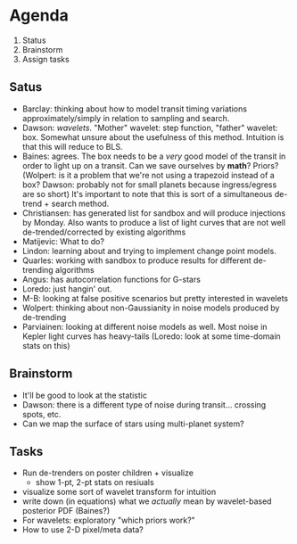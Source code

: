 Agenda
======

1. Status
2. Brainstorm
3. Assign tasks

Satus
-----

* Barclay: thinking about how to model transit timing variations
  approximately/simply in relation to sampling and search.
* Dawson: *wavelets*. "Mother" wavelet: step function, "father" wavelet: box.
  Somewhat unsure about the usefulness of this method. Intuition is that this
  will reduce to BLS.
* Baines: agrees. The box needs to be a *very* good model of the transit in
  order to light up on a transit. Can we save ourselves by **math**? Priors?
  (Wolpert: is it a problem that we're not using a trapezoid instead of a box?
  Dawson: probably not for small planets because ingress/egress are so short)
  It's important to note that this is sort of a simultaneous de-trend + search
  method.
* Christiansen: has generated list for sandbox and will produce injections by
  Monday. Also wants to produce a list of light curves that are not well
  de-trended/corrected by existing algorithms
* Matijevic: What to do?
* Lindon: learning about and trying to implement change point models.
* Quarles: working with sandbox to produce results for different de-trending
  algorithms
* Angus: has autocorrelation functions for G-stars
* Loredo: just hangin' out.
* M-B: looking at false positive scenarios but pretty interested in wavelets
* Wolpert: thinking about non-Gaussianity in noise models produced by
  de-trending
* Parviainen: looking at different noise models as well. Most noise in Kepler
  light curves has heavy-tails (Loredo: look at some time-domain stats on
  this)

Brainstorm
----------

* It'll be good to look at the statistic
* Dawson: there is a different type of noise during transit… crossing spots,
  etc.
* Can we map the surface of stars using multi-planet system?

Tasks
-----

* Run de-trenders on poster children + visualize
  - show 1-pt, 2-pt stats on resiuals
* visualize some sort of wavelet transform for intuition
* write down (in equations) what we *actually* mean by wavelet-based posterior
  PDF (Baines?)
* For wavelets: exploratory "which priors work?"
* How to use 2-D pixel/meta data?
